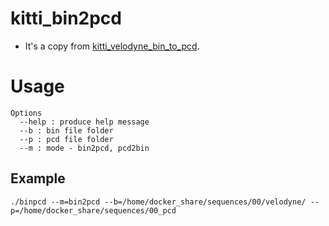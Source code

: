 # kitti_bin2pcd

 - It's a copy  from [kitti_velodyne_bin_to_pcd](https://github.com/HTLife/kitti_velodyne_bin_to_pcd).


# Usage
```
Options
  --help : produce help message
  --b : bin file folder
  --p : pcd file folder
  --m : mode - bin2pcd, pcd2bin
```

## Example
```
./binpcd --m=bin2pcd --b=/home/docker_share/sequences/00/velodyne/ --p=/home/docker_share/sequences/00_pcd
```
